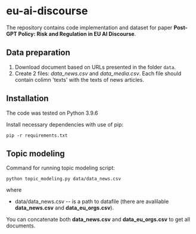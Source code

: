 # eu-ai-discourse

The repository contains code implementation and dataset for paper **Post-GPT Policy: Risk and Regulation in EU AI Discourse**.

## Data preparation
1. Download document based on URLs presented in the folder `data`.
2. Create 2 files: *data_news.csv* and *data_media.csv*. Each file should contain colimn 'texts' with the texts of news articles.

## Installation

The code was tested on Python 3.9.6

Install necessary dependencies with use of pip:
```
pip -r requirements.txt
```

## Topic modeling

Command for running topic modeling script:
```
python topic_modeling.py data/data_news.csv
```

where
- data/data_news.csv -- is a path to datafile (there are avalilable **data_news.csv** and **data_eu_orgs.csv**).

You can concatenate both **data_news.csv** and **data_eu_orgs.csv** to get all documents.
